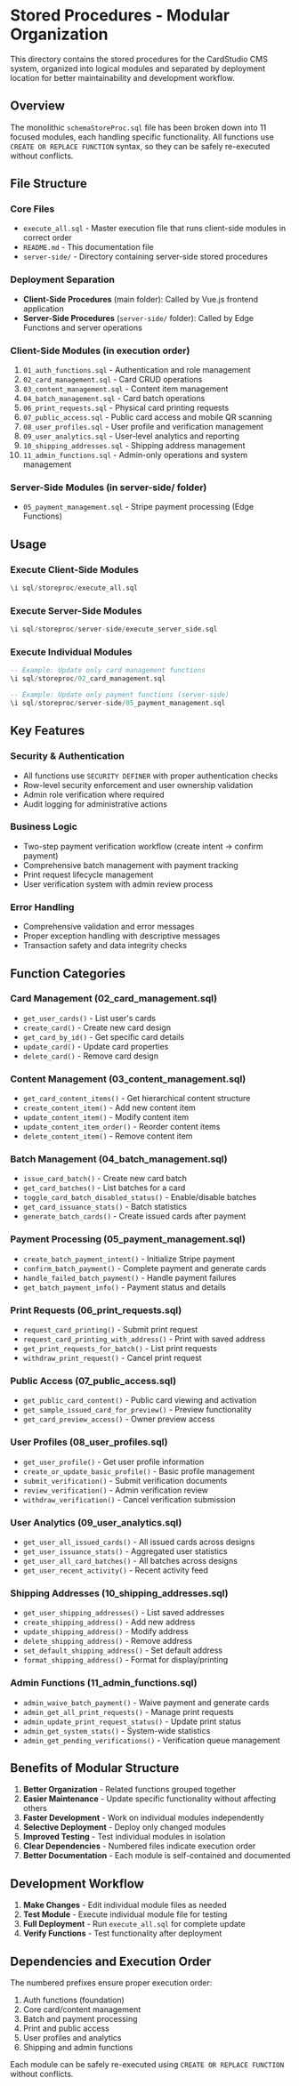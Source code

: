 # Stored Procedures - Modular Organization

This directory contains the stored procedures for the CardStudio CMS system, organized into logical modules and separated by deployment location for better maintainability and development workflow.

## Overview

The monolithic `schemaStoreProc.sql` file has been broken down into 11 focused modules, each handling specific functionality. All functions use `CREATE OR REPLACE FUNCTION` syntax, so they can be safely re-executed without conflicts.

## File Structure

### Core Files
- `execute_all.sql` - Master execution file that runs client-side modules in correct order
- `README.md` - This documentation file
- `server-side/` - Directory containing server-side stored procedures

### Deployment Separation
- **Client-Side Procedures** (main folder): Called by Vue.js frontend application
- **Server-Side Procedures** (`server-side/` folder): Called by Edge Functions and server operations

### Client-Side Modules (in execution order)
1. `01_auth_functions.sql` - Authentication and role management
2. `02_card_management.sql` - Card CRUD operations  
3. `03_content_management.sql` - Content item management
4. `04_batch_management.sql` - Card batch operations
5. `06_print_requests.sql` - Physical card printing requests
6. `07_public_access.sql` - Public card access and mobile QR scanning
7. `08_user_profiles.sql` - User profile and verification management
8. `09_user_analytics.sql` - User-level analytics and reporting
9. `10_shipping_addresses.sql` - Shipping address management
10. `11_admin_functions.sql` - Admin-only operations and system management

### Server-Side Modules (in server-side/ folder)
- `05_payment_management.sql` - Stripe payment processing (Edge Functions)

## Usage

### Execute Client-Side Modules
```sql
\i sql/storeproc/execute_all.sql
```

### Execute Server-Side Modules
```sql
\i sql/storeproc/server-side/execute_server_side.sql
```

### Execute Individual Modules
```sql
-- Example: Update only card management functions
\i sql/storeproc/02_card_management.sql

-- Example: Update only payment functions (server-side)
\i sql/storeproc/server-side/05_payment_management.sql
```

## Key Features

### Security & Authentication
- All functions use `SECURITY DEFINER` with proper authentication checks
- Row-level security enforcement and user ownership validation
- Admin role verification where required
- Audit logging for administrative actions

### Business Logic
- Two-step payment verification workflow (create intent → confirm payment)
- Comprehensive batch management with payment tracking
- Print request lifecycle management
- User verification system with admin review process

### Error Handling
- Comprehensive validation and error messages
- Proper exception handling with descriptive messages
- Transaction safety and data integrity checks

## Function Categories

### Card Management (02_card_management.sql)
- `get_user_cards()` - List user's cards
- `create_card()` - Create new card design
- `get_card_by_id()` - Get specific card details
- `update_card()` - Update card properties
- `delete_card()` - Remove card design

### Content Management (03_content_management.sql)
- `get_card_content_items()` - Get hierarchical content structure
- `create_content_item()` - Add new content item
- `update_content_item()` - Modify content item
- `update_content_item_order()` - Reorder content items
- `delete_content_item()` - Remove content item

### Batch Management (04_batch_management.sql)
- `issue_card_batch()` - Create new card batch
- `get_card_batches()` - List batches for a card
- `toggle_card_batch_disabled_status()` - Enable/disable batches
- `get_card_issuance_stats()` - Batch statistics
- `generate_batch_cards()` - Create issued cards after payment

### Payment Processing (05_payment_management.sql)
- `create_batch_payment_intent()` - Initialize Stripe payment
- `confirm_batch_payment()` - Complete payment and generate cards
- `handle_failed_batch_payment()` - Handle payment failures
- `get_batch_payment_info()` - Payment status and details

### Print Requests (06_print_requests.sql)
- `request_card_printing()` - Submit print request
- `request_card_printing_with_address()` - Print with saved address
- `get_print_requests_for_batch()` - List print requests
- `withdraw_print_request()` - Cancel print request

### Public Access (07_public_access.sql)
- `get_public_card_content()` - Public card viewing and activation
- `get_sample_issued_card_for_preview()` - Preview functionality
- `get_card_preview_access()` - Owner preview access

### User Profiles (08_user_profiles.sql)
- `get_user_profile()` - Get user profile information
- `create_or_update_basic_profile()` - Basic profile management
- `submit_verification()` - Submit verification documents
- `review_verification()` - Admin verification review
- `withdraw_verification()` - Cancel verification submission

### User Analytics (09_user_analytics.sql)
- `get_user_all_issued_cards()` - All issued cards across designs
- `get_user_issuance_stats()` - Aggregated user statistics
- `get_user_all_card_batches()` - All batches across designs
- `get_user_recent_activity()` - Recent activity feed

### Shipping Addresses (10_shipping_addresses.sql)
- `get_user_shipping_addresses()` - List saved addresses
- `create_shipping_address()` - Add new address
- `update_shipping_address()` - Modify address
- `delete_shipping_address()` - Remove address
- `set_default_shipping_address()` - Set default address
- `format_shipping_address()` - Format for display/printing

### Admin Functions (11_admin_functions.sql)
- `admin_waive_batch_payment()` - Waive payment and generate cards
- `admin_get_all_print_requests()` - Manage print requests
- `admin_update_print_request_status()` - Update print status
- `admin_get_system_stats()` - System-wide statistics
- `admin_get_pending_verifications()` - Verification queue management

## Benefits of Modular Structure

1. **Better Organization** - Related functions grouped together
2. **Easier Maintenance** - Update specific functionality without affecting others
3. **Faster Development** - Work on individual modules independently
4. **Selective Deployment** - Deploy only changed modules
5. **Improved Testing** - Test individual modules in isolation
6. **Clear Dependencies** - Numbered files indicate execution order
7. **Better Documentation** - Each module is self-contained and documented

## Development Workflow

1. **Make Changes** - Edit individual module files as needed
2. **Test Module** - Execute individual module file for testing
3. **Full Deployment** - Run `execute_all.sql` for complete update
4. **Verify Functions** - Test functionality after deployment

## Dependencies and Execution Order

The numbered prefixes ensure proper execution order:
1. Auth functions (foundation)
2. Core card/content management
3. Batch and payment processing
4. Print and public access
5. User profiles and analytics
6. Shipping and admin functions

Each module can be safely re-executed using `CREATE OR REPLACE FUNCTION` without conflicts. 